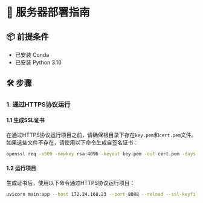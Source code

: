 # 🚀 服务器部署指南

## 📦 前提条件

- 已安装 Conda
- 已安装 Python 3.10

## 🛠️ 步骤

### 1. 通过HTTPS协议运行

#### 1.1 生成SSL证书

在通过HTTPS协议运行项目之前，请确保根目录下存在`key.pem`和`cert.pem`文件。如果这些文件不存在，请使用以下命令生成自签名证书：

```bash
openssl req -x509 -newkey rsa:4096 -keyout key.pem -out cert.pem -days 365 -nodes
```

#### 1.2 运行项目

生成证书后，使用以下命令通过HTTPS协议运行项目：

```bash
uvicorn main:app --host 172.24.168.23 --port 8088 --reload --ssl-keyfile=./key.pem --ssl-certfile=./cert.pem
```
